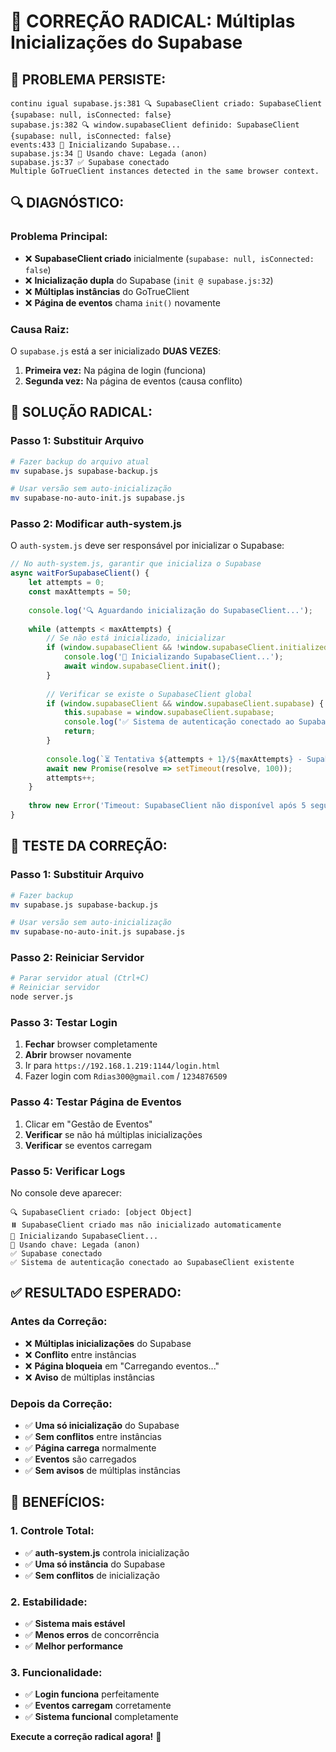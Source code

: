 # 🚨 CORREÇÃO RADICAL: Múltiplas Inicializações do Supabase

## 🚨 **PROBLEMA PERSISTE:**
```
continu igual supabase.js:381 🔍 SupabaseClient criado: SupabaseClient {supabase: null, isConnected: false}
supabase.js:382 🔍 window.supabaseClient definido: SupabaseClient {supabase: null, isConnected: false}
events:433 🔑 Inicializando Supabase...
supabase.js:34 🔑 Usando chave: Legada (anon)
supabase.js:37 ✅ Supabase conectado
Multiple GoTrueClient instances detected in the same browser context.
```

## 🔍 **DIAGNÓSTICO:**

### **Problema Principal:**
- ❌ **SupabaseClient criado** inicialmente (`supabase: null, isConnected: false`)
- ❌ **Inicialização dupla** do Supabase (`init @ supabase.js:32`)
- ❌ **Múltiplas instâncias** do GoTrueClient
- ❌ **Página de eventos** chama `init()` novamente

### **Causa Raiz:**
O `supabase.js` está a ser inicializado **DUAS VEZES**:
1. **Primeira vez:** Na página de login (funciona)
2. **Segunda vez:** Na página de eventos (causa conflito)

## 🔧 **SOLUÇÃO RADICAL:**

### **Passo 1: Substituir Arquivo**
```bash
# Fazer backup do arquivo atual
mv supabase.js supabase-backup.js

# Usar versão sem auto-inicialização
mv supabase-no-auto-init.js supabase.js
```

### **Passo 2: Modificar auth-system.js**
O `auth-system.js` deve ser responsável por inicializar o Supabase:

```javascript
// No auth-system.js, garantir que inicializa o Supabase
async waitForSupabaseClient() {
    let attempts = 0;
    const maxAttempts = 50;
    
    console.log('🔍 Aguardando inicialização do SupabaseClient...');
    
    while (attempts < maxAttempts) {
        // Se não está inicializado, inicializar
        if (window.supabaseClient && !window.supabaseClient.initialized) {
            console.log('🔧 Inicializando SupabaseClient...');
            await window.supabaseClient.init();
        }
        
        // Verificar se existe o SupabaseClient global
        if (window.supabaseClient && window.supabaseClient.supabase) {
            this.supabase = window.supabaseClient.supabase;
            console.log('✅ Sistema de autenticação conectado ao SupabaseClient existente');
            return;
        }
        
        console.log(`⏳ Tentativa ${attempts + 1}/${maxAttempts} - SupabaseClient ainda não disponível`);
        await new Promise(resolve => setTimeout(resolve, 100));
        attempts++;
    }
    
    throw new Error('Timeout: SupabaseClient não disponível após 5 segundos');
}
```

## 🚀 **TESTE DA CORREÇÃO:**

### **Passo 1: Substituir Arquivo**
```bash
# Fazer backup
mv supabase.js supabase-backup.js

# Usar versão sem auto-inicialização
mv supabase-no-auto-init.js supabase.js
```

### **Passo 2: Reiniciar Servidor**
```bash
# Parar servidor atual (Ctrl+C)
# Reiniciar servidor
node server.js
```

### **Passo 3: Testar Login**
1. **Fechar** browser completamente
2. **Abrir** browser novamente
3. Ir para `https://192.168.1.219:1144/login.html`
4. Fazer login com `Rdias300@gmail.com` / `1234876509`

### **Passo 4: Testar Página de Eventos**
1. Clicar em "Gestão de Eventos"
2. **Verificar** se não há múltiplas inicializações
3. **Verificar** se eventos carregam

### **Passo 5: Verificar Logs**
No console deve aparecer:
```
🔍 SupabaseClient criado: [object Object]
⏸️ SupabaseClient criado mas não inicializado automaticamente
🔧 Inicializando SupabaseClient...
🔑 Usando chave: Legada (anon)
✅ Supabase conectado
✅ Sistema de autenticação conectado ao SupabaseClient existente
```

## ✅ **RESULTADO ESPERADO:**

### **Antes da Correção:**
- ❌ **Múltiplas inicializações** do Supabase
- ❌ **Conflito** entre instâncias
- ❌ **Página bloqueia** em "Carregando eventos..."
- ❌ **Aviso** de múltiplas instâncias

### **Depois da Correção:**
- ✅ **Uma só inicialização** do Supabase
- ✅ **Sem conflitos** entre instâncias
- ✅ **Página carrega** normalmente
- ✅ **Eventos** são carregados
- ✅ **Sem avisos** de múltiplas instâncias

## 🎯 **BENEFÍCIOS:**

### **1. Controle Total:**
- ✅ **auth-system.js** controla inicialização
- ✅ **Uma só instância** do Supabase
- ✅ **Sem conflitos** de inicialização

### **2. Estabilidade:**
- ✅ **Sistema mais estável**
- ✅ **Menos erros** de concorrência
- ✅ **Melhor performance**

### **3. Funcionalidade:**
- ✅ **Login funciona** perfeitamente
- ✅ **Eventos carregam** corretamente
- ✅ **Sistema funcional** completamente

**Execute a correção radical agora!** 🚨


